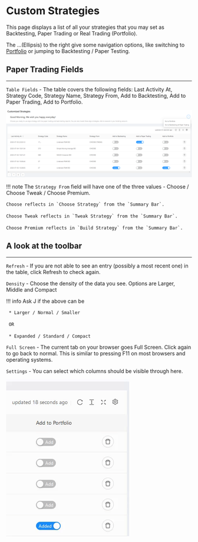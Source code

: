 # Custom Strategies

This page displays a list of all your strategies that you may set as Backtesting, Paper Trading or Real Trading (Portfolio).

The ...(Ellipsis) to the right give some navigation options, like switching to [Portfolio](member/portfolio.md) or jumping to Backtesting / Paper Testing.

## Paper Trading Fields
---
`Table Fields` - The table covers the following fields: Last Activity At, Strategy Code, Strategy Name, Strategy From, Add to Backtesting, Add to Paper Trading, Add to Portfolio.

![Custom Strategies](imgs/custom-1.png)

!!! note
    The `Strategy From` field will have one of the three values - Choose / Choose Tweak / Choose Premium. 
    
    Choose reflects in `Choose Strategy` from the `Summary Bar`.
    
    Choose Tweak reflects in `Tweak Strategy` from the `Summary Bar`.
    
    Choose Premium reflects in `Build Strategy` from the `Summary Bar`.

## A look at the toolbar
---

`Refresh` - If you are not able to see an entry (possibly a most recent one) in the table, click Refresh to check again.

`Density` - Choose the density of the data you see. Options are Larger, Middle and Compact

!!! info
    Ask J if the above can be
    
     * Larger / Normal / Smaller
     
     OR
     
     * Expanded / Standard / Compact 

`Full Screen` - The current tab on your browser goes Full Screen. Click again to go back to normal. This is similar to pressing F11 on most browsers and operating systems.

`Settings` - You can select which columns should be visible through here.

![Custom Strategies](imgs/custom-2.gif)
